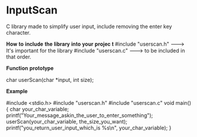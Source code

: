 # InputScan
C library made to simplify user input, include removing the enter key character.


𝐇𝐨𝐰 𝐭𝐨 𝐢𝐧𝐜𝐥𝐮𝐝𝐞 𝐭𝐡𝐞 𝐥𝐢𝐛𝐫𝐚𝐫𝐲 𝐢𝐧𝐭𝐨 𝐲𝐨𝐮𝐫 𝐩𝐫𝐨𝐣𝐞𝐜
𝐭 
#include "userscan.h" ---> It's important for the library
#include "userscan.c" ---> to be included in that order.

𝐅𝐮𝐧𝐜𝐭𝐢𝐨𝐧 𝐩𝐫𝐨𝐭𝐨𝐭𝐲𝐩𝐞 

char userScan(char *input, int size);

𝐄𝐱𝐚𝐦𝐩𝐥𝐞

#include <stdio.h>
#include "userscan.h"
#include "userscan.c"
void main(){
  char your_char_variable;
  printf("Your_message_askin_the_user_to_enter_something");
  userScan(your_char_variable, the_size_you_want);
  printf("you_return_user_input_which_is %s\n", your_char_variable);
}
